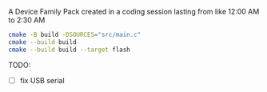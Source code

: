 A Device Family Pack created in a coding session lasting from like 12:00 AM to 2:30 AM

```sh
cmake -B build -DSOURCES="src/main.c"
cmake --build build
cmake --build build --target flash
```

TODO:

- [ ] fix USB serial